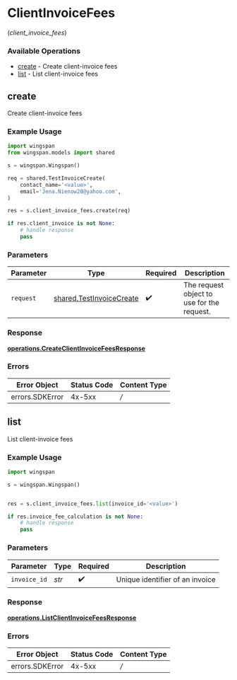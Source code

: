 # ClientInvoiceFees
(*client_invoice_fees*)

### Available Operations

* [create](#create) - Create client-invoice fees
* [list](#list) - List client-invoice fees

## create

Create client-invoice fees

### Example Usage

```python
import wingspan
from wingspan.models import shared

s = wingspan.Wingspan()

req = shared.TestInvoiceCreate(
    contact_name='<value>',
    email='Jena.Nienow28@yahoo.com',
)

res = s.client_invoice_fees.create(req)

if res.client_invoice is not None:
    # handle response
    pass

```

### Parameters

| Parameter                                                            | Type                                                                 | Required                                                             | Description                                                          |
| -------------------------------------------------------------------- | -------------------------------------------------------------------- | -------------------------------------------------------------------- | -------------------------------------------------------------------- |
| `request`                                                            | [shared.TestInvoiceCreate](../../models/shared/testinvoicecreate.md) | :heavy_check_mark:                                                   | The request object to use for the request.                           |


### Response

**[operations.CreateClientInvoiceFeesResponse](../../models/operations/createclientinvoicefeesresponse.md)**
### Errors

| Error Object    | Status Code     | Content Type    |
| --------------- | --------------- | --------------- |
| errors.SDKError | 4x-5xx          | */*             |

## list

List client-invoice fees

### Example Usage

```python
import wingspan

s = wingspan.Wingspan()


res = s.client_invoice_fees.list(invoice_id='<value>')

if res.invoice_fee_calculation is not None:
    # handle response
    pass

```

### Parameters

| Parameter                       | Type                            | Required                        | Description                     |
| ------------------------------- | ------------------------------- | ------------------------------- | ------------------------------- |
| `invoice_id`                    | *str*                           | :heavy_check_mark:              | Unique identifier of an invoice |


### Response

**[operations.ListClientInvoiceFeesResponse](../../models/operations/listclientinvoicefeesresponse.md)**
### Errors

| Error Object    | Status Code     | Content Type    |
| --------------- | --------------- | --------------- |
| errors.SDKError | 4x-5xx          | */*             |
